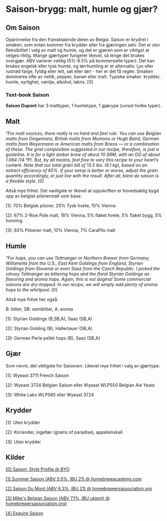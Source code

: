 # Saison-brygg: malt, humle og gjær?
## Om Saison
Opprinnelse fra den fransktalende delen av Belgia. Saison er krydret i smaken, som enten kommer fra krydder eller fra gjæringen selv. Det er stor fleksibilitet i valg av malt og humle, og det er gjæren som er viktigst at velges riktig. Mange gjærtyper fungerer likevel, så lenge det brukes overgjær. ABV varierer veldig (5%-8.5% på kommersielle typer). Det kan brukes engelsk eller tysk humle, og tørrhumling er et alternativ. Lys eller rustrød farge, fyldig eller lett, søt eller tørr - her er det få regler. Smaken domineres ofte av nellik, pepper, banan eller malt. Typiske smaker: krydder, humle, syrlighet, vanilje, alkohol, lakris. [0]

### Text-book Saison
**Saison Dupont** har 3 malttyper, 1 humletype, 1 gjærype (uvisst hvilke typer).

## Malt
*"For malt sources, there really is no hard and fast rule. You can use Belgian malts from Dingemans, British malts from Muntons or Hugh Baird, German malts from Weyermann or American malts from Briess — or a combination of these. The grist composition suggested in our recipe, therefore, is just a guideline. It is for a light amber brew of about 10 SRM, with an OG of about 1.064 (14 °P). But, by all means, feel free to vary this recipe to your heart’s content. Note that our total grain bill of 13.5 lbs. (6.1 kg), based on an extract efficiency of 65%. If your setup is better or worse, adjust the grain quantity accordingly, or just live with the result. After all, bière de saison is a flexible style.* [0]

Altså mye frihet. Det vanligste er likevel at oppskriften er hovedsaklig bygd opp av belgisk pilsnermalt som base.

[1]: 70% Belgisk pilsner, 20% Tysk hvete, 10% Vienna

[2]: 67% 2-Row Pale malt, 18% Vienna, 5% flaket hvete, 5% flaket bygg, 5% honning

[3]: 83% Pilsener malt, 10% Vienna, 7% CaraPils malt


## Humle
*"For hops, you can use Tettnanger or Northern Brewer from Germany, Willamette from the U.S., East Kent Goldings from England, Styrian Goldings from Slovenia or even Saaz from the Czech Republic. I picked the citrusy Tettnanger as bittering hops and the floral Styrian Goldings as flavoring and aroma hops. Again, this is not dogma! Some commercial saisons are dry-hopped. In our recipe, we will simply add plenty of aroma hops to the whirlpool.* [0]

Altså mye frihet her også.

B: bitter, SB: semibitter, A: aroma

[1]: Styrian Goldings (B,SB,A), Saaz
(SB,A)

[2]: Styrian Golding (B), Hallertauer (SB,A)

[3]: German Perle pellet hops (B), Saaz (SB,A)


## Gjær
Som nevnt, det viktigste for Saisonen. Likevel mye frihet i valg av gjærtype.

[1]: Wyeast 3711 French Saison

[2]: Wyeast 3724 Belgian Saison eller Wyeast WLP550 Belgian Ale Yeast

[3]: White Labs WLP565 eller Wyeast 3724

## Krydder
[1]: Uten krydder

[2]: Koriander, ingefær (grains of paradise), appelsinskall

[3]: Uten krydder

## Kilder
[[0] Saison: Style Profile @ BYO](https://byo.com/bock/item/1343-saison-style-profile)

[[1] Summer Saison (ABV 5.5%, IBU 21) @  homebrewacademy.com](http://homebrewacademy.com/summer-saison/)

[[2] Saison Du Mont (ABV 6.3%, IBU 21) @ homebrewersassociation.org](https://www.homebrewersassociation.org/homebrew-recipe/beer-recipe-of-the-week-saison-du-mont/)

[[3] Mike's Belgian Saison (ABV 7.1%, IBU ukjent) @ homebrewersassociation.org)](https://www.homebrewersassociation.org/homebrew-recipe/mikes-belgian-saison/)


[[4] Esquire Saison](http://www.esquire.com/food-drink/drinks/a28505/saison-everything-you-need-to-know/)
